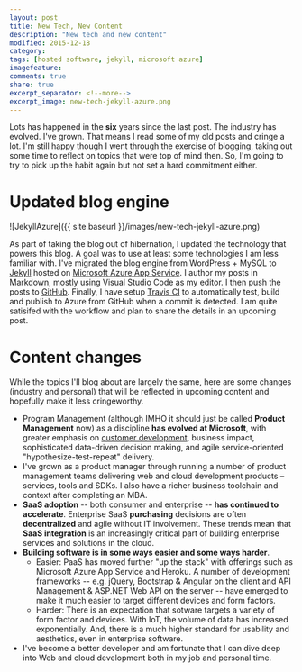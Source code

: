 ```yaml
---
layout: post
title: New Tech, New Content 
description: "New tech and new content"
modified: 2015-12-18
category: 
tags: [hosted software, jekyll, microsoft azure]
imagefeature:
comments: true
share: true
excerpt_separator: <!--more-->
excerpt_image: new-tech-jekyll-azure.png
---
```

Lots has happened in the **six** years since the last post. The industry has evolved. I've grown. 
That means I read some of my old posts and cringe a lot. I'm still happy though I went through the exercise of
blogging, taking out some time to reflect on topics that were top of mind then. So, I'm going to try to pick up the habit again 
but not set a hard commitment either. <!--more-->

# Updated blog engine

![JekyllAzure]({{ site.baseurl }}/images/new-tech-jekyll-azure.png) 

As part of taking the blog out of hibernation, I updated the technology that powers this blog. A goal was to use at least some technologies I am less familiar with. I've migrated the blog engine from WordPress + MySQL to [Jekyll](https://jekyllrb.com/) hosted on [Microsoft Azure App Service](https://azure.microsoft.com/en-us/services/app-service/). I author my
posts in Markdown, mostly using Visual Studio Code as my editor. I then push the posts to [GitHub](http://github.com/mohitsriv/Blog). Finally, I have setup [Travis CI](https://travis-ci.org/) to automatically test, build and publish to Azure from GitHub when a commit is detected. I am quite satisifed
with the workflow and plan to share the details in an upcoming post. 

# Content changes

While the topics I'll blog about are largely the same, here are some changes (industry and personal) that will be reflected in upcoming content and hopefully make it less cringeworthy.

- Program Management (although IMHO it should just be called **Product Management** now) as a discipline **has evolved at Microsoft**, with greater emphasis on [customer development](http://www.amazon.com/Lean-Customer-Development-Building-Customers/dp/1449356354), business impact, sophisticated data-driven decision making, and agile service-oriented "hypothesize-test-repeat" delivery.  
- I've grown as a product manager through running a number of product management teams delivering web and 
cloud development products – services, tools and SDKs. I also have a richer business toolchain and context after completing an MBA.
- **SaaS adoption** -- both consumer and enterprise -- **has continued to accelerate**. Enterprise SaaS **purchasing** decisions are often **decentralized** and agile without IT involvement. These trends mean that **SaaS integration** is an increasingly critical part of building enterprise services and solutions in the cloud.
- **Building software is in some ways easier and some ways harder**. 
  - Easier: PaaS has moved further "up the stack" with offerings
such as Microsoft Azure App Service and Heroku. A number of development frameworks -- e.g. jQuery, Bootstrap & Angular on
the client and API Management & ASP.NET Web API on the server -- have emerged to make it much easier to target different devices and form factors.
  - Harder: There is an expectation that sotware targets a variety of form factor and devices. With IoT, the
volume of data has increased exponentially. And, there is a much higher standard for usability and aesthetics, even
in enterprise software.
- I've become a better developer and am fortunate that I can dive deep into Web and cloud development both in my job and personal time.   
